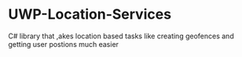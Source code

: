 # UWP-Location-Services
C# library that ,akes location based tasks like creating geofences and getting user postions much easier
